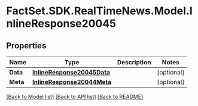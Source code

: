 # FactSet.SDK.RealTimeNews.Model.InlineResponse20045

## Properties

Name | Type | Description | Notes
------------ | ------------- | ------------- | -------------
**Data** | [**InlineResponse20045Data**](InlineResponse20045Data.md) |  | [optional] 
**Meta** | [**InlineResponse20044Meta**](InlineResponse20044Meta.md) |  | [optional] 

[[Back to Model list]](../README.md#documentation-for-models) [[Back to API list]](../README.md#documentation-for-api-endpoints) [[Back to README]](../README.md)


